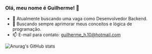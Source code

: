 ### Olá, meu nome é Guilherme! 👋

- 🔭 Atualmente buscando uma vaga como Desenvolvedor Backend.
- 🌱 Buscando sempre aprimorar meus conceitos e lógica de programação.
- 📫 E-mail para contato: guilherme_h.10@hotmail.com

![Anurag's GitHub stats](https://github-readme-stats.vercel.app/api?username=GuilhermeHSP&show_icons=true&theme=dark)
